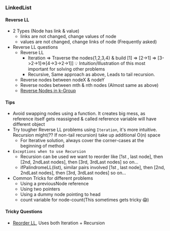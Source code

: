 ### LinkedList

#### Reverse LL
- 2 Types (Node has link & value)
  - links are not changed, change values of node
  - values are not changed, change links of node (Frequently asked)
- Reverse LL questions
  - Reverse LL
    - Iteration => Traverse the nodes{1,2,3,4} & build [1] => [2->1] => [3->2->1]=>[4->3->2->1]] :bulb: Intuition/Illustration of this most important for solving other problems 
    - Recursive, Same approach as above, Leads to tail recursion.
  - Reverse nodes between nodeX & nodeY
  - Reverse nodes between mth & nth nodes (Almost same as above)
  - [Reverse Nodes in k-Group](./Leetcode/src/main/java/year2k21/common/pattern/linkedlist/ReverseNodesInKGroup25.java) 

#### Tips
- Avoid swapping nodes using a function. It creates big mess, as reference itself gets reassigned & called reference variable will have different object
- Try tougher Reverse LL problems using `Iteration`, it's more intuitive. Recursion might(?? If non-tail recursion) take up additional O(n) space
  - For Iterative solution, always cover the corner-cases at the beginning of method
- `Exceptions when to use Recursion`
  - Recursion can be used we want to reorder like [1st , last node], then [2nd, 2ndLast nodes], then [3rd, 3rdLast nodes] so on...
  - ifPalindromeLL(list), similar pairs involved [1st , last node], then [2nd, 2ndLast nodes], then [3rd, 3rdLast nodes] so on...  
- Common Tricks for different problems
  - Using a previousNode reference
  - Using two pointers
  - Using a dummy node pointing to head
  - count variable for node-count(This sometimes gets tricky :scream:) 

#### Tricky Questions
- [Reorder LL](./Leetcode/src/main/java/year2k21/common/pattern/linkedlist/ReorderList143.java), Uses both Iteration + Recursion